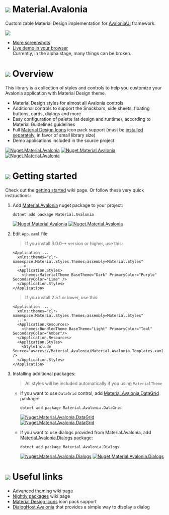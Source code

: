 [Nuget.Material.Avalonia]: https://www.nuget.org/packages/Material.Avalonia/
[Nuget.Material.Avalonia.DataGrid]: https://www.nuget.org/packages/Material.Avalonia.DataGrid/
[Nuget.Material.Avalonia.Dialogs]: https://www.nuget.org/packages/Material.Avalonia.Dialogs/
[icon]: https://raw.githubusercontent.com/AvaloniaCommunity/Material.Avalonia/master/wiki/FavIcon.svg

# ![][icon] Material.Avalonia

Customizable Material Design implementation for [AvaloniaUI](http://avaloniaui.net/) framework.

![](https://raw.githubusercontent.com/AvaloniaCommunity/Material.Avalonia/master/wiki/images/demo-screenshots/1.png)
-  [More screenshots](https://github.com/AvaloniaUtils/material.avalonia/wiki/Screenshots-of-Demo)
- [Live demo in your browser](https://avaloniacommunity.github.io/Material.Avalonia/)  
  Currently, in the alpha stage, many things can be broken. 

# ![][icon] Overview
This library is a collection of styles and controls to help you customize your Avalonia application with Material Design theme.
- Material Design styles for almost all Avalonia controls
- Additional controls to support the Snackbars, side sheets, floating buttons, cards, dialogs and more
- Easy configuration of palette (at design and runtime), according to Material Guidelines guidelines
- Full [Material Design Icons](https://materialdesignicons.com/) icon pack support (must be [installed separately](https://github.com/SKProCH/Material.Icons), in favor of small library size)
- Demo applications included in the source project

[![Nuget.Material.Avalonia](https://img.shields.io/nuget/v/Material.Avalonia?label=Nuget&style=flat-square)][Nuget.Material.Avalonia]
[![Nuget.Material.Avalonia](https://img.shields.io/nuget/vpre/Material.Avalonia?label=Nuget&style=flat-square)][Nuget.Material.Avalonia]
[![Nuget.Material.Avalonia](https://img.shields.io/nuget/dt/Material.Avalonia?color=blue&label=Downloads&style=flat-square)][Nuget.Material.Avalonia]

# ![][icon] Getting started
Check out the [getting started](https://github.com/AvaloniaCommunity/Material.Avalonia/wiki/Getting-started) wiki page. Or follow these very quick instructions:
1. Add [Material.Avalonia][Nuget.Material.Avalonia] nuget package to your project:
    ```shell
    dotnet add package Material.Avalonia
    ```
   [![Nuget.Material.Avalonia](https://img.shields.io/nuget/vpre/Material.Avalonia?label=Material.Avalonia&style=flat-square)][Nuget.Material.Avalonia]
   [![Nuget.Material.Avalonia](https://img.shields.io/nuget/dt/Material.Avalonia?color=blue&label=Downloads&style=flat-square)][Nuget.Material.Avalonia]
2. Edit `App.xaml` file:
   > If you install 3.0.0-* version or higher, use this:
   ```xaml
   <Application ...
     xmlns:themes="clr-namespace:Material.Styles.Themes;assembly=Material.Styles"
     ...>
     <Application.Styles>
       <themes:MaterialTheme BaseTheme="Dark" PrimaryColor="Purple" SecondaryColor="Lime" />
     </Application.Styles>
   </Application>
   ```
   > If you install 2.5.1 or lower, use this:
   ```xaml
   <Application ...
     xmlns:themes="clr-namespace:Material.Styles.Themes;assembly=Material.Styles"
     ...>
     <Application.Resources>
       <themes:BundledTheme BaseTheme="Light" PrimaryColor="Teal" SecondaryColor="Amber"/>
     </Application.Resources>
     <Application.Styles>
       <StyleInclude Source="avares://Material.Avalonia/Material.Avalonia.Templates.xaml" />
     </Application.Styles>
   </Application>
   ```
3. Installing additional packages:
   > All styles will be included automatically if you using `MaterialTheme`
   
   - If you want to use `DataGrid` control, add [Material.Avalonia.DataGrid][Nuget.Material.Avalonia.DataGrid] package:
      ```shell
      dotnet add package Material.Avalonia.DataGrid
      ```
      [![Nuget.Material.Avalonia.DataGrid](https://img.shields.io/nuget/vpre/Material.Avalonia.DataGrid?label=Material.Avalonia.DataGrid&style=flat-square)][Nuget.Material.Avalonia.DataGrid]
      [![Nuget.Material.Avalonia.DataGrid](https://img.shields.io/nuget/dt/Material.Avalonia.DataGrid?color=blue&label=Downloads&style=flat-square)][Nuget.Material.Avalonia.DataGrid]
   
   - If you want to use dialogs provided from Material.Avalonia,
      add [Material.Avalonia.Dialogs][Nuget.Material.Avalonia.Dialogs] package:
      ```shell
      dotnet add package Material.Avalonia.Dialogs
      ```
      [![Nuget.Material.Avalonia.Dialogs](https://img.shields.io/nuget/vpre/Material.Avalonia.Dialogs?label=Material.Avalonia.Dialogs&style=flat-square)][Nuget.Material.Avalonia.Dialogs]
      [![Nuget.Material.Avalonia.Dialogs](https://img.shields.io/nuget/dt/Material.Avalonia.Dialogs?color=blue&label=Downloads&style=flat-square)][Nuget.Material.Avalonia.Dialogs]

# ![][icon] Useful links
- [Advanced theming](https://github.com/AvaloniaCommunity/Material.Avalonia/wiki/Advanced-Theming) wiki page
- [Nightly packages](https://github.com/AvaloniaCommunity/Material.Avalonia/wiki/Using-nightly-build-feed) wiki page
- [Material Design Icons](https://github.com/SKProCH/Material.Icons) icon pack support
- [DialogHost.Avalonia](https://github.com/AvaloniaUtils/DialogHost.Avalonia) that provides a simple way to display a dialog
